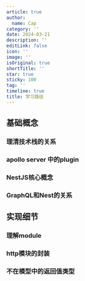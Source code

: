 ```yaml
---
article: true
author:
  name: Cap
category: ''
date: 2024-03-21
description: ''
editLink: false
icon: ''
image: ''
isOriginal: true
shortTitle: ''
star: true
sticky: 100
tag: ''
timeline: true
title: 学习路径
---
```





## 基础概念

### 理清技术栈的关系

### apollo server 中的plugin

### NestJS核心概念

### GraphQL和Nest的关系

## 实现细节

### 理解module

### http模块的封装

### 不在模型中的返回值类型
